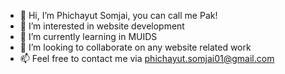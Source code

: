 - 👋 Hi, I’m Phichayut Somjai, you can call me Pak!
- 👀 I’m interested in website development
- 🌱 I’m currently learning in MUIDS
- 💞️ I’m looking to collaborate on any website related work
- 📫 Feel free to contact me via phichayut.somjai01@gmail.com
